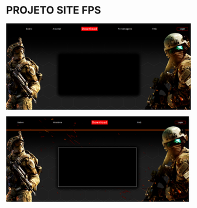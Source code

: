 # PROJETO SITE FPS

![img](https://github.com/leovd100/Project-army/blob/main/assets/imgs/readmeImgs/photo01.png)

<img src="./assets/imgs/readmeImgs/photo02.png" width="500px">
